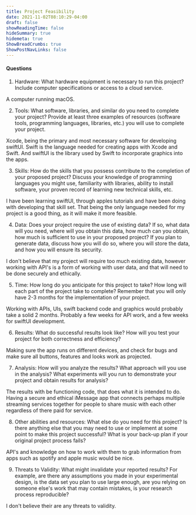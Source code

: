 ```yaml
---
title: Project Feasibility
date: 2021-11-02T08:10:29-04:00
draft: false
showReadingTime: false
hideSummary: true
hidemeta: true
ShowBreadCrumbs: true
ShowPostNavLinks: false
---
```

#### Questions
1. Hardware: What hardware equipment is necessary to run this project? Include computer specifications or access to a cloud service.

A computer running macOS.

2. Tools: What software, libraries, and similar do you need to complete your project? Provide at least three examples of resources (software tools, programming languages, libraries, etc.) you will use to complete your project.

Xcode, being the primary and most necessary software for developing swiftUI. Swift is the language needed for creating apps with Xcode and Swift. And swiftUI is the library used by Swift to incorporate graphics into the apps.

3. Skills: How do the skills that you possess contribute to the completion of your proposed project? Discuss your knowledge of programming languages you might use, familiarity with libraries, ability to install software, your proven record of learning new technical skills, etc.

I have been learning swiftUI, through apples tutorials and have been doing with developing that skill set. That being the only language needed for my project is a good thing, as it will make it more feasible.

4. Data: Does your project require the use of existing data? If so, what data will you need, where will you obtain this data, how much can you obtain, how much is sufficient to use in your proposed project? If you plan to generate data, discuss how you will do so, where you will store the data, and how you will ensure its security.

I don't believe that my project will require too much existing data, however working with API's is a form of working with user data, and that will need to be done securely and ethically.

5. Time: How long do you anticipate for this project to take? How long will each part of the project take to complete? Remember that you will only have 2-3 months for the implementation of your project.

Working with APIs, UIs, swift backend code and graphics would probably take a solid 2 months. Probably a few weeks for API work, and a few weeks for swiftUI development.

6. Results: What do successful results look like? How will you test your project for both correctness and efficiency?

Making sure the app runs on different devices, and check for bugs and make sure all buttons, features and looks work as projected.

7. Analysis: How will you analyze the results? What approach will you use in the analysis? What experiments will you run to demonstrate your project and obtain results for analysis?

The results with be functioning code, that does what it is intended to do. Having a secure and ethical iMessage app that connects perhaps multiple streaming services together for people to share music with each other regardless of there paid for service.

8. Other abilities and resources: What else do you need for this project? Is there anything else that you may need to use or implement at some point to make this project successful? What is your back-up plan if your original project process fails?

API's and knowledge on how to work with them to grab information from apps such as spotify and apple music would be nice.

9. Threats to Validity: What might invalidate your reported results? For example, are there any assumptions you made in your experimental design, is the data set you plan to use large enough, are you relying on someone else's work that may contain mistakes, is your research process reproducible?

I don't believe their are any threats to validity.
